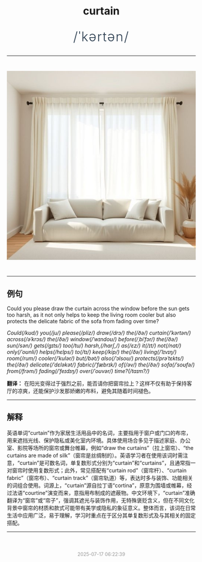 <div align="center">

# curtain

<div style="margin: 30px 0;">
<h1 style="font-size: 2.5em; font-weight: 300; letter-spacing: 2px; margin: 0; color: #2c3e50;">
/ˈkərtən/
</h1>
</div>

</div>

---

<div align="center" style="margin: 40px 0;">

![curtain](images/curtain.png)

</div>

---

## 例句

Could you please draw the curtain across the window before the sun gets too harsh, as it not only helps to keep the living room cooler but also protects the delicate fabric of the sofa from fading over time?

*Could(/kʊd/) you(/ju/) please(/pliz/) draw(/drɔ/) the(/ðə/) curtain(/ˈkərtən/) across(/əˈkrɔs/) the(/ðə/) window(/ˈwɪndoʊ/) before(/ˌbiˈfɔr/) the(/ðə/) sun(/sən/) gets(/gɪts/) too(/tu/) harsh,(/hɑrʃ,/) as(/ɛz/) it(/ɪt/) not(/nɑt/) only(/ˈoʊnli/) helps(/hɛlps/) to(/tɪ/) keep(/kip/) the(/ðə/) living(/ˈlɪvɪŋ/) room(/rum/) cooler(/ˈkulər/) but(/bət/) also(/ˈɔlsoʊ/) protects(/prəˈtɛkts/) the(/ðə/) delicate(/ˈdɛləkət/) fabric(/ˈfæbrɪk/) of(/əv/) the(/ðə/) sofa(/ˈsoʊfə/) from(/frəm/) fading(/ˈfeɪdɪŋ/) over(/ˈoʊvər/) time?(/taɪm?/)*

**翻译：** 在阳光变得过于强烈之前，能否请你把窗帘拉上？这样不仅有助于保持客厅的凉爽，还能保护沙发那娇嫩的布料，避免其随着时间褪色。

---

## 解释

英语单词“curtain”作为家居生活用品中的名词，主要指用于窗户或门口的布帘，用来遮挡光线、保护隐私或美化室内环境。具体使用场合多见于描述家庭、办公室、影院等场所的窗帘或舞台帷幕，例如“draw the curtains”（拉上窗帘）、“the curtains are made of silk”（窗帘是丝绸制的）。英语学习者在使用该词时需注意，“curtain”是可数名词，单复数形式分别为“curtain”和“curtains”，且通常指一对窗帘时使用复数形式；此外，常见搭配有“curtain rod”（窗帘杆）、“curtain fabric”（窗帘布）、“curtain track”（窗帘轨道）等，表达时多与装饰、功能相关的词组合使用。词源上，“curtain”源自拉丁语“cortina”，原意为围墙或帷幕，经过法语“courtine”演变而来，意指用布制成的遮蔽物。中文环境下，“curtain”准确翻译为“窗帘”或“帘子”，强调其遮光与装饰作用，无特殊褒贬含义，但在不同文化背景中窗帘的材质和款式可能带有美学或隐私的象征意义。整体而言，该词在日常生活中应用广泛，易于理解，学习时重点在于区分其单复数形式及与其相关的固定搭配。


---

<div align="center" style="margin-top: 50px;">
<small style="color: #999; font-size: 0.9em;">2025-07-17 06:22:39</small>
</div>
